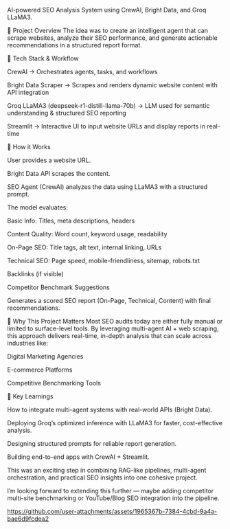 AI-powered SEO Analysis System using CrewAI, Bright Data, and Groq LLaMA3.

🔹 Project Overview
The idea was to create an intelligent agent that can scrape websites, analyze their SEO performance, and generate actionable recommendations in a structured report format.

🔹 Tech Stack & Workflow

CrewAI → Orchestrates agents, tasks, and workflows

Bright Data Scraper → Scrapes and renders dynamic website content with API integration

Groq LLaMA3 (deepseek-r1-distill-llama-70b) → LLM used for semantic understanding & structured SEO reporting

Streamlit → Interactive UI to input website URLs and display reports in real-time

🔹 How it Works

User provides a website URL.

Bright Data API scrapes the content.

SEO Agent (CrewAI) analyzes the data using LLaMA3 with a structured prompt.

The model evaluates:

Basic Info: Titles, meta descriptions, headers

Content Quality: Word count, keyword usage, readability

On-Page SEO: Title tags, alt text, internal linking, URLs

Technical SEO: Page speed, mobile-friendliness, sitemap, robots.txt

Backlinks (if visible)

Competitor Benchmark Suggestions

Generates a scored SEO report (On-Page, Technical, Content) with final recommendations.

🔹 Why This Project Matters
Most SEO audits today are either fully manual or limited to surface-level tools. By leveraging multi-agent AI + web scraping, this approach delivers real-time, in-depth analysis that can scale across industries like:

Digital Marketing Agencies

E-commerce Platforms

Competitive Benchmarking Tools

🔹 Key Learnings

How to integrate multi-agent systems with real-world APIs (Bright Data).

Deploying Groq’s optimized inference with LLaMA3 for faster, cost-effective analysis.

Designing structured prompts for reliable report generation.

Building end-to-end apps with CrewAI + Streamlit.

This was an exciting step in combining RAG-like pipelines, multi-agent orchestration, and practical SEO insights into one cohesive project.

I’m looking forward to extending this further — maybe adding competitor multi-site benchmarking or YouTube/Blog SEO integration into the pipeline.






https://github.com/user-attachments/assets/1965367b-7384-4cbd-9a4a-bae6d9fcdea2

